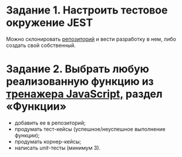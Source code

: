 # Задание 1. Настроить тестовое окружение JEST

Можно склонировать  [репозиторий](https://github.com/SkillfactoryCoding/learn-js-master)  и вести разработку в нем, либо создать свой собственный.

# Задание 2. Выбрать любую реализованную функцию из  [тренажера JavaScript,](https://lms.skillfactory.ru/courses/course-v1:Skillfactory+FR+2020/courseware/fd4abd0fda964555a8643339a07796f2/068083151d5444cebc1cdd0374b008b8/1?activate_block_id=block-v1%3ASkillfactory%2BFR%2B2020%2Btype%40vertical%2Bblock%40993afc528de941d990bf1e5e671369c6) раздел «Функции»

-   добавить ее в репозиторий;
-   продумать тест-кейсы (успешное/неуспешное выполнение функции);
-   продумать корнер-кейсы;
-   написать  _unit_-тесты (минимум 3).